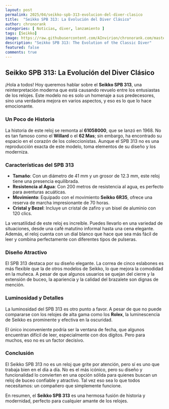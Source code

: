 ```yaml
---
layout: post
permalink: 2025/04/seikko-spb-313-evolucion-del-diver-clasico
title:  "Seikko SPB 313: La Evolución del Diver Clásico"
author: chronorank
categories: [ Noticias, diver, lanzamiento ]
tags: [Seikko]
image: https://raw.githubusercontent.com/AInvirion/chronorank.com/master/images/posts/20250421142602.png
description: "Seikko SPB 313: The Evolution of the Classic Diver"
featured: false
comments: true
---
```

## Seikko SPB 313: La Evolución del Diver Clásico

¡Hola a todos! Hoy queremos hablar sobre el **Seikko SPB 313**, una reinterpretación moderna que está causando revuelo entre los entusiastas de los relojes. Este modelo no es solo un homenaje a sus predecesores, sino una verdadera mejora en varios aspectos, y eso es lo que lo hace emocionante. 

### Un Poco de Historia
La historia de este reloj se remonta al **61058000**, que se lanzó en 1968. No es tan famoso como el **Willard** o el **62 Mas**; sin embargo, ha encontrado su espacio en el corazón de los coleccionistas. Aunque el SPB 313 no es una reproducción exacta de este modelo, toma elementos de su diseño y los moderniza. 

### Características del SPB 313  
- **Tamaño**: Con un diámetro de 41 mm y un grosor de 12.3 mm, este reloj tiene una presencia equilibrada.
- **Resistencia al Agua**: Con 200 metros de resistencia al agua, es perfecto para aventuras acuáticas. 
- **Movimiento**: Equipado con el movimiento **Seikko 6R35**, ofrece una reserva de marcha impresionante de 70 horas.
- **Cristal y Bezel**: Incluye un cristal de zafiro y un bisel de aluminio con 120 clics.

La versatilidad de este reloj es increíble. Puedes llevarlo en una variedad de situaciones, desde una café matutino informal hasta una cena elegante. Además, el reloj cuenta con un dial blanco que hace que sea más fácil de leer y combina perfectamente con diferentes tipos de pulseras. 

### Diseño Atractivo  
El SPB 313 destaca por su diseño elegante. La correa de cinco eslabones es más flexible que la de otros modelos de Seikko, lo que mejora la comodidad en la muñeca. A pesar de que algunos usuarios se quejan del cierre y la extensión de buceo, la apariencia y la calidad del brazalete son dignas de mención.  

### Luminosidad y Detalles  
La luminosidad del SPB 313 es otro punto a favor. A pesar de que no puede compararse con los relojes de alta gama como los **Rolex**, la luminescencia de Seikko es prominente y efectiva en la oscuridad. 

El único inconveniente podría ser la ventana de fecha, que algunos encuentran difícil de leer, especialmente con dos dígitos. Pero para muchos, eso no es un factor decisivo. 

### Conclusión  
El Seikko SPB 313 no es un reloj que grite por atención, pero sí es uno que trabaja bien en el día a día. No es el más icónico, pero su diseño y funcionalidad lo convierten en una opción sólida para quienes buscan un reloj de buceo confiable y atractivo. Tal vez eso sea lo que todos necesitamos: un compañero que simplemente funcione.  

En resumen, el **Seikko SPB 313** es una hermosa fusión de historia y modernidad, perfecto para cualquier amante de los relojes.